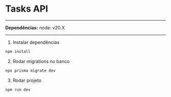 # Tasks API

---

**Dependências:** node: v20.X

---

1. Instalar dependências
```bash
npm install
```

2. Rodar migrations no banco
```bash
npx prisma migrate dev
```

3. Rodar projeto
```bash
npm run dev
```
